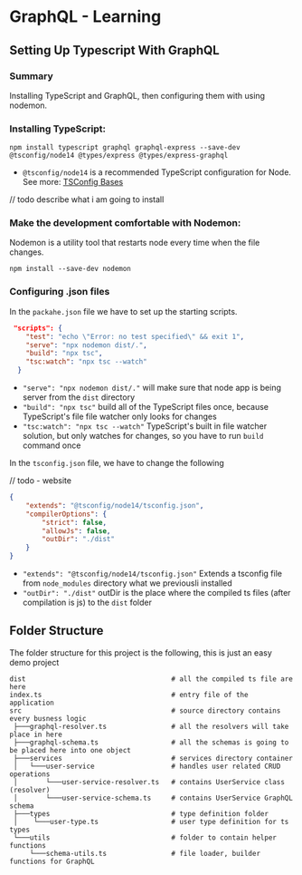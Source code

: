 # GraphQL - Learning

## Setting Up Typescript With GraphQL

### Summary

Installing TypeScript and GraphQL, then configuring them with using nodemon.

### Installing TypeScript:

```
npm install typescript graphql graphql-express --save-dev @tsconfig/node14 @types/express @types/express-graphql
```

* `@tsconfig/node14` is a recommended TypeScript configuration for Node. See more: [TSConfig Bases](https://www.typescriptlang.org/docs/handbook/tsconfig-json.html#tsconfig-bases) 

// todo describe what i am going to install

### Make the development comfortable with Nodemon:

Nodemon is a utility tool that restarts node every time when the file changes.

```
npm install --save-dev nodemon
```

### Configuring .json files

In the ```packahe.json``` file we have to set up the starting scripts.

```json
 "scripts": {
    "test": "echo \"Error: no test specified\" && exit 1",
    "serve": "npx nodemon dist/.",
    "build": "npx tsc",
    "tsc:watch": "npx tsc --watch"
  }
```
* `"serve": "npx nodemon dist/."` will make sure that node app is being server from the ```dist``` directory
* `"build": "npx tsc"` build all of the TypeScript files once, because TypeScript's file file watcher only looks for changes
* `"tsc:watch": "npx tsc --watch"` TypeScript's built in file watcher solution, but only watches for changes, so you have to run `build` command once

In the `tsconfig.json` file, we have to change the following

// todo - website

```json
{
    "extends": "@tsconfig/node14/tsconfig.json",
    "compilerOptions": {
        "strict": false,
        "allowJs": false,
        "outDir": "./dist"
    }
}
```

* `"extends": "@tsconfig/node14/tsconfig.json"` Extends a tsconfig file from `node_modules` directory what we previousli installed
* `"outDir": "./dist"` outDir is the place where the compiled ts files (after compilation is js) to the `dist` folder

## Folder Structure

The folder structure for this project is the following, this is just an easy demo project

```
dist                                    # all the compiled ts file are here
index.ts                                # entry file of the application
src                                     # source directory contains every busness logic
 ├───graphql-resolver.ts                # all the resolvers will take place in here
 ├───graphql-schema.ts                  # all the schemas is going to be placed here into one object 
 ├───services                           # services directory container
 │   └───user-service                   # handles user related CRUD operations
 │       └───user-service-resolver.ts   # contains UserService class (resolver)
 │       └───user-service-schema.ts     # contains UserService GraphQL schema
 ├───types                              # type definition folder
 │    └───user-type.ts                  # user type definition for ts types
 └───utils                              # folder to contain helper functions
     └───schema-utils.ts                # file loader, builder functions for GraphQL
```
